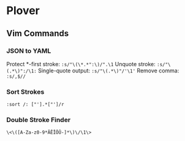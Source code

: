 # Plover 

## Vim Commands

### JSON to YAML

Protect *-first stroke: `:s/"\(\*.*":\)/".\1`
Unquote stroke: `:s/"\(.*\)":/\1:`
Single-quote output: `:s/"\(.*\)"/'\1'`
Remove comma: `:s/,$//`

### Sort Strokes

`:sort /: ["'].*["']/r`

### Double Stroke Finder

`\<\([A-Za-z0-9*ĀĒĪŌŪ-]*\)\/\1\>`


